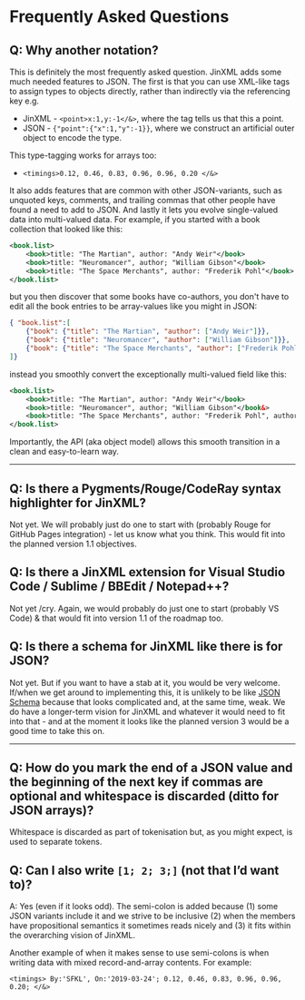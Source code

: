 # Frequently Asked Questions

## Q: Why another notation?

This is definitely the most frequently asked question. JinXML adds some much needed features to JSON. The first is that you can use XML-like tags to assign types to objects directly, rather than indirectly via the referencing key e.g.

 - JinXML - `<point>x:1,y:-1</&>`, where the tag tells us that this a point.
 - JSON - `{"point":{"x":1,"y":-1}}`, where we construct an artificial outer object to encode the type.

This type-tagging works for arrays too:

 - `<timings>0.12, 0.46, 0.83, 0.96, 0.96, 0.20 </&>`

It also adds features that are common with other JSON-variants, such as unquoted keys, comments, and trailing commas that other people have found a need to add to JSON. And lastly it lets you evolve single-valued data into multi-valued data. For example, if you started with a book collection that looked like this:

```xml
<book.list>
    <book>title: "The Martian", author: "Andy Weir"</book>
    <book>title: "Neuromancer", author; "William Gibson"</book>
    <book>title: "The Space Merchants", author: "Frederik Pohl"</book>
</book.list>
```

but you then discover that some books have co-authors, you don't have to edit all the book entries to be array-values like you might in JSON:

```json
{ "book.list":[
    {"book": {"title": "The Martian", "author": ["Andy Weir"]}},
    {"book": {"title": "Neuromancer", "author": ["William Gibson"]}},
    {"book": {"title": "The Space Merchants", "author": ["Frederik Pohl", "Cyril M. Kornbluth"]}}
]}
```

instead you smoothly convert the exceptionally multi-valued field like this:

```xml
<book.list>
    <book>title: "The Martian", author: "Andy Weir"</book>
    <book>title: "Neuromancer", author; "William Gibson"</book&>
    <book>title: "The Space Merchants", author: "Frederik Pohl", author+: "Cyril M. Kornbluth"</book>
</book.list>
```

Importantly, the API (aka object model) allows this smooth transition in a clean and easy-to-learn way.

--- 

## Q: Is there a Pygments/Rouge/CodeRay syntax highlighter for JinXML?

Not yet. We will probably just do one to start with (probably Rouge for GitHub Pages integration) - let us know what you think. This would fit into the planned version 1.1 objectives.

## Q: Is there a JinXML extension for Visual Studio Code / Sublime / BBEdit / Notepad++?

Not yet /cry. Again, we would probably do just one to start (probably VS Code) & that would fit into version 1.1 of the roadmap too.

## Q: Is there a schema for JinXML like there is for JSON?

Not yet. But if you want to have a stab at it, you would be very welcome. If/when we get around to implementing this, it is unlikely to be like [JSON Schema](https://json-schema.org) because that looks complicated and, at the same time, weak. We do have a longer-term vision for JinXML and whatever it would need to fit into that - and at the moment it looks like the planned version 3 would be a good time to take this on.

--- 

## Q: How do you mark the end of a JSON value and the beginning of the next key if commas are optional and whitespace is discarded (ditto for JSON arrays)?

Whitespace is discarded as part of tokenisation but, as you might expect, is used to separate tokens. 

## Q: Can I also write `[1; 2; 3;]` (not that I’d want to)? 

A: Yes (even if it looks odd). The semi-colon is added because (1) some JSON variants include it and we strive to be inclusive (2) when the members have propositional semantics it sometimes reads nicely and (3) it fits within the overarching vision of JinXML.

Another example of when it makes sense to use semi-colons is when writing data with mixed record-and-array contents. For example:

```
<timings> By:'SFKL', On:'2019-03-24'; 0.12, 0.46, 0.83, 0.96, 0.96, 0.20; </&>
```
